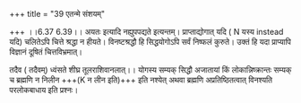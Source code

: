 +++
title = "39 एतन्मे संशयम्"

+++
।।6.37 6.39।। अयतः इत्यादि नह्युपपद्यते इत्यन्तम्। प्राप्ताद्योगात् यदि (
N यस्य instead यदि) चलितेऽपि चित्ते श्रद्धा न हीयते। विनष्टश्रद्धौ हि
सिद्धयोगोऽपि सर्वं निष्फलं कुरुते। उक्तं हि यदा प्राप्यापि विज्ञानं
दूषितं चित्तविभ्रमात्।  
  
तदैव ( तदैवम्) ध्वंसते शीघ्र तूलराशिवानलात्।। योगस्य सम्यक् सिद्धौ
अजातायां किं लोकान्निष्क्रान्तः सम्यक् च ब्रह्मणि न निलीन +++(K न लीन इति)+++
इति नश्येत् अथवा ब्रह्मणि अप्रतिष्ठितत्वात् विनश्यति परलोकबाधाय इति
प्रश्नः।
